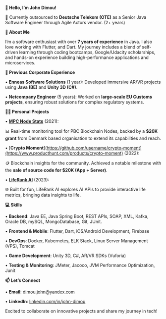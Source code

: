 **👋 Hello, I’m John Dimou!**

📍 Currently outsourced to **Deutsche Telekom (OTE)** as a Senior Java Software Engineer through Agile Actors vendor. (2+ years)

**🌟 About Me**

  

I’m a software enthusiast with over **7 years of experience** in Java. I also love working with Flutter, and Dart. 
My journey includes a blend of self-driven learning through coding bootcamps, Google/Udacity scholarships, and hands-on experience building high-performance applications and microservices.

  

**💼 Previous Corporate Experience**

  
•  **Enneas Software Solutions** (1 year): Developed immersive AR/VR projects using **Java (BE)** and **Unity 3D (C#)**.

•  **Netcompany Engineer** (5 years): Worked on **large-scale EU Customs projects**, ensuring robust solutions for complex regulatory systems.

  

**🧑‍💻 Personal Projects**

  

•  [**MPC Node Stats**](https://apps.apple.com/gr/app/mpc-node-stats/id1661132518?platform=iphone) (2021):

📊 Real-time monitoring tool for PBC Blockchain Nodes, backed by a **$20K grant** from Denmark based organisation to extend its capabilities and reach.

•  [**Crypto Moment**](https://github.com/username/crypto-moment](https://www.producthunt.com/products/crypto-moment) (2022):

🪙 Blockchain insights for the community. Achieved a notable milestone with the **sale of source code for $20K (App + Server)**.

•  [**LifeRank AI**](https://apps.apple.com/lt/app/liferank-ai/id6736438022) (2023):

🌐 Built for fun, LifeRank AI explores AI APIs to provide interactive life metrics, bringing data insights to life.

  

**💻 Skills**

  

•  **Backend**: Java EE, Java Spring Boot,  REST APIs, SOAP, XML, Kafka, Oracle DB, mySQL, MongoDatabase, Git, JUnit.

•  **Frontend & Mobile**: Flutter, Dart, iOS/Android Development, Firebase 

•  **DevOps**: Docker, Kubernetes, ELK Stack, Linux Server Management (VPS), Tomcat

•  **Game Development**: Unity 3D, C#, AR/VR SDKs (Vuforia)

•  **Testing & Monitoring**: JMeter, Jacoco, JVM Performance Optimization, Junit

  


**📫 Let’s Connect**

  

•  **Email**: dimou.john@yandex.com

•  **LinkedIn**: [linkedin.com/in/john-dimou](https://www.linkedin.com/in/john-dimou/)

  

Excited to collaborate on innovative projects and share my journey in tech!
